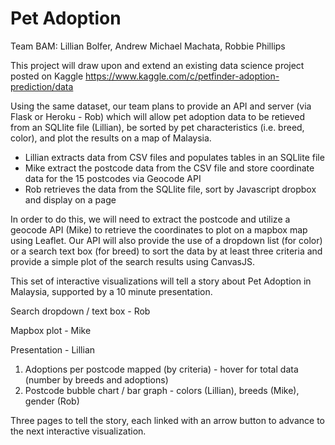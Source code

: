 # Pet Adoption

Team BAM: Lillian Bolfer, Andrew Michael Machata, Robbie Phillips

This project will draw upon and extend an existing data science project posted on Kaggle
https://www.kaggle.com/c/petfinder-adoption-prediction/data

Using the same dataset, our team plans to provide an API and server (via Flask or Heroku - Rob) 
which will allow pet adoption data to be retieved from an SQLlite file (Lillian), be sorted by pet 
characteristics (i.e. breed, color), and plot the results on a map of Malaysia.

- Lillian extracts data from CSV files and populates tables in an SQLlite file
- Mike extract the postcode data from the CSV file and store coordinate data for the 15 postcodes via Geocode API
- Rob retrieves the data from the SQLlite file, sort by Javascript dropbox and display on a page

In order to do this, we will need to extract the postcode and utilize a geocode API (Mike) to
retrieve the coordinates to plot on a mapbox map using Leaflet. 
Our API will also provide the use of a dropdown list (for color) or a search text box 
(for breed) to sort the data by at least three criteria and provide a simple plot of the 
search results using CanvasJS.

This set of interactive visualizations will tell a story about Pet Adoption in Malaysia, 
supported by a 10 minute presentation.

Search dropdown / text box - Rob

Mapbox plot - Mike

Presentation - Lillian

1) Adoptions per postcode mapped (by criteria) - hover for total data (number by breeds and adoptions)
2) Postcode bubble chart  / bar graph - colors (Lillian), breeds (Mike), gender (Rob) 

Three pages to tell the story, each linked with an arrow button to advance to the next interactive
visualization.
